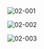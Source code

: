 ![02-001](https://github.com/lphngdo/hackerrank_sql/assets/145152948/4a719831-0edf-4a59-8281-badd03ce10f2)

![02-002](https://github.com/lphngdo/hackerrank_sql/assets/145152948/cb073765-fc45-4654-a54a-12b974b0485b)

![02-003](https://github.com/lphngdo/hackerrank_sql/assets/145152948/9ee1fe3d-7719-465e-a086-1d82cac83b78)
